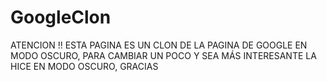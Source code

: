 # GoogleClon

ATENCION !!
ESTA PAGINA ES UN CLON DE LA PAGINA DE GOOGLE EN MODO OSCURO, PARA CAMBIAR UN POCO Y SEA MÁS INTERESANTE LA HICE EN MODO OSCURO, GRACIAS
